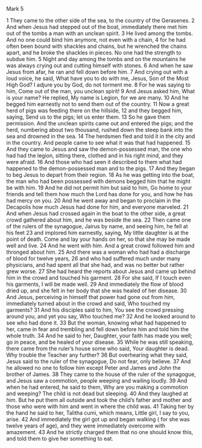 Mark 5

1	They came to the other side of the sea, to the country of the Gerasenes.
2	And when Jesus had stepped out of the boat, immediately there met him out of the tombs a man with an unclean spirit.
3	He lived among the tombs. And no one could bind him anymore, not even with a chain,
4	for he had often been bound with shackles and chains, but he wrenched the chains apart, and he broke the shackles in pieces. No one had the strength to subdue him.
5	Night and day among the tombs and on the mountains he was always crying out and cutting himself with stones.
6	And when he saw Jesus from afar, he ran and fell down before him.
7	And crying out with a loud voice, he said, What have you to do with me, Jesus, Son of the Most High God? I adjure you by God, do not torment me.
8	For he was saying to him, Come out of the man, you unclean spirit!
9	And Jesus asked him, What is your name? He replied, My name is Legion, for we are many.
10	And he begged him earnestly not to send them out of the country.
11	Now a great herd of pigs was feeding there on the hillside,
12	and they begged him, saying, Send us to the pigs; let us enter them.
13	So he gave them permission. And the unclean spirits came out and entered the pigs; and the herd, numbering about two thousand, rushed down the steep bank into the sea and drowned in the sea.
14	The herdsmen fled and told it in the city and in the country. And people came to see what it was that had happened.
15	And they came to Jesus and saw the demon-possessed man, the one who had had the legion, sitting there, clothed and in his right mind, and they were afraid.
16	And those who had seen it described to them what had happened to the demon-possessed man and to the pigs.
17	And they began to beg Jesus to depart from their region.
18	As he was getting into the boat, the man who had been possessed with demons begged him that he might be with him.
19	And he did not permit him but said to him, Go home to your friends and tell them how much the Lord has done for you, and how he has had mercy on you.
20	And he went away and began to proclaim in the Decapolis how much Jesus had done for him, and everyone marveled.
21	And when Jesus had crossed again in the boat to the other side, a great crowd gathered about him, and he was beside the sea.
22	Then came one of the rulers of the synagogue, Jairus by name, and seeing him, he fell at his feet
23	and implored him earnestly, saying, My little daughter is at the point of death. Come and lay your hands on her, so that she may be made well and live.
24	And he went with him. And a great crowd followed him and thronged about him.
25	And there was a woman who had had a discharge of blood for twelve years,
26	and who had suffered much under many physicians, and had spent all that she had, and was no better but rather grew worse.
27	She had heard the reports about Jesus and came up behind him in the crowd and touched his garment.
28	For she said, If I touch even his garments, I will be made well.
29	And immediately the flow of blood dried up, and she felt in her body that she was healed of her disease.
30	And Jesus, perceiving in himself that power had gone out from him, immediately turned about in the crowd and said, Who touched my garments?
31	And his disciples said to him, You see the crowd pressing around you, and yet you say, Who touched me?
32	And he looked around to see who had done it.
33	But the woman, knowing what had happened to her, came in fear and trembling and fell down before him and told him the whole truth.
34	And he said to her, Daughter, your faith has made you well; go in peace, and be healed of your disease.
35	While he was still speaking, there came from the ruler’s house some who said, Your daughter is dead. Why trouble the Teacher any further?
36	But overhearing what they said, Jesus said to the ruler of the synagogue, Do not fear, only believe.
37	And he allowed no one to follow him except Peter and James and John the brother of James.
38	They came to the house of the ruler of the synagogue, and Jesus saw a commotion, people weeping and wailing loudly.
39	And when he had entered, he said to them, Why are you making a commotion and weeping? The child is not dead but sleeping.
40	And they laughed at him. But he put them all outside and took the child’s father and mother and those who were with him and went in where the child was.
41	Taking her by the hand he said to her, Talitha cumi, which means, Little girl, I say to you, arise.
42	And immediately the girl got up and began walking ( for she was twelve years of age), and they were immediately overcome with amazement.
43	And he strictly charged them that no one should know this, and told them to give her something to eat.

